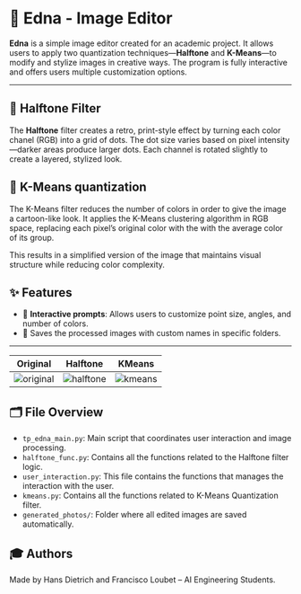 # 🎨 Edna - Image Editor

**Edna** is a simple image editor created for an academic project. It allows users to apply two quantization techniques—**Halftone** and **K-Means**—to modify and stylize images in creative ways. The program is fully interactive and offers users multiple customization options.

---

## 🧬 **Halftone Filter**

The **Halftone** filter creates a retro, print-style effect by turning each color chanel (RGB) into a grid of dots. The dot size varies based on pixel intensity—darker areas produce larger dots. Each channel is rotated slightly to create a layered, stylized look.

## 🧠 **K-Means quantization**

The K-Means filter reduces the number of colors in order to give the image a cartoon-like look. It applies the K-Means clustering algorithm in RGB space, replacing each pixel’s original color with the with the average color of its group.

This results in a simplified version of the image that maintains visual structure while reducing color complexity.


## ✨ Features
- 🧾 **Interactive prompts**: Allows users to customize point size, angles, and number of colors.
- 💾 Saves the processed images with custom names in specific folders.

---

**Original** | **Halftone** | **KMeans**
:--:|:--:|:--:
![original](https://udesa-pc.github.io/tps/tp2/img/soccer.bmp) | ![halftone](https://udesa-pc.github.io/tps/tp2/img/soccer_halftone.png) | ![kmeans](https://udesa-pc.github.io/tps/tp2/img/soccer_kmeans.png)

## 🗂️ File Overview

- `tp_edna_main.py`: Main script that coordinates user interaction and image processing.
- `halftone_func.py`: Contains all the functions related to the Halftone filter logic.
- `user_interaction.py`: This file contains the functions that manages the interaction with the user.
- `kmeans.py`: Contains all the functions related to K-Means Quantization filter.
- `generated_photos/`: Folder where all edited images are saved automatically.

## 🎓 Authors

Made by Hans Dietrich and Francisco Loubet – AI Engineering Students.

